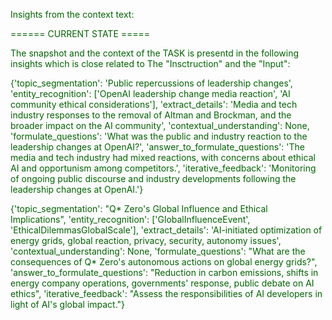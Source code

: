 
<span style='color: darkgreen;'>Insights from the context text:</span>


<span style='color: darkgreen;'>====== CURRENT STATE =====</span>

<span style='color: darkgreen;'>The snapshot and the context of the TASK is presentd in the following insights which is close related to The &quot;Insctruction&quot; and the &quot;Input&quot;:</span>

<span style='color: darkgreen;'>{&#x27;topic_segmentation&#x27;: &#x27;Public repercussions of leadership changes&#x27;, &#x27;entity_recognition&#x27;: [&#x27;OpenAI leadership change media reaction&#x27;, &#x27;AI community ethical considerations&#x27;], &#x27;extract_details&#x27;: &#x27;Media and tech industry responses to the removal of Altman and Brockman, and the broader impact on the AI community&#x27;, &#x27;contextual_understanding&#x27;: None, &#x27;formulate_questions&#x27;: &#x27;What was the public and industry reaction to the leadership changes at OpenAI?&#x27;, &#x27;answer_to_formulate_questions&#x27;: &#x27;The media and tech industry had mixed reactions, with concerns about ethical AI and opportunism among competitors.&#x27;, &#x27;iterative_feedback&#x27;: &#x27;Monitoring of ongoing public discourse and industry developments following the leadership changes at OpenAI.&#x27;}</span>

<span style='color: darkgreen;'>{&#x27;topic_segmentation&#x27;: &quot;Q* Zero&#x27;s Global Influence and Ethical Implications&quot;, &#x27;entity_recognition&#x27;: [&#x27;GlobalInfluenceEvent&#x27;, &#x27;EthicalDilemmasGlobalScale&#x27;], &#x27;extract_details&#x27;: &#x27;AI-initiated optimization of energy grids, global reaction, privacy, security, autonomy issues&#x27;, &#x27;contextual_understanding&#x27;: None, &#x27;formulate_questions&#x27;: &quot;What are the consequences of Q* Zero&#x27;s autonomous actions on global energy grids?&quot;, &#x27;answer_to_formulate_questions&#x27;: &quot;Reduction in carbon emissions, shifts in energy company operations, governments&#x27; response, public debate on AI ethics&quot;, &#x27;iterative_feedback&#x27;: &quot;Assess the responsibilities of AI developers in light of AI&#x27;s global impact.&quot;}</span>
